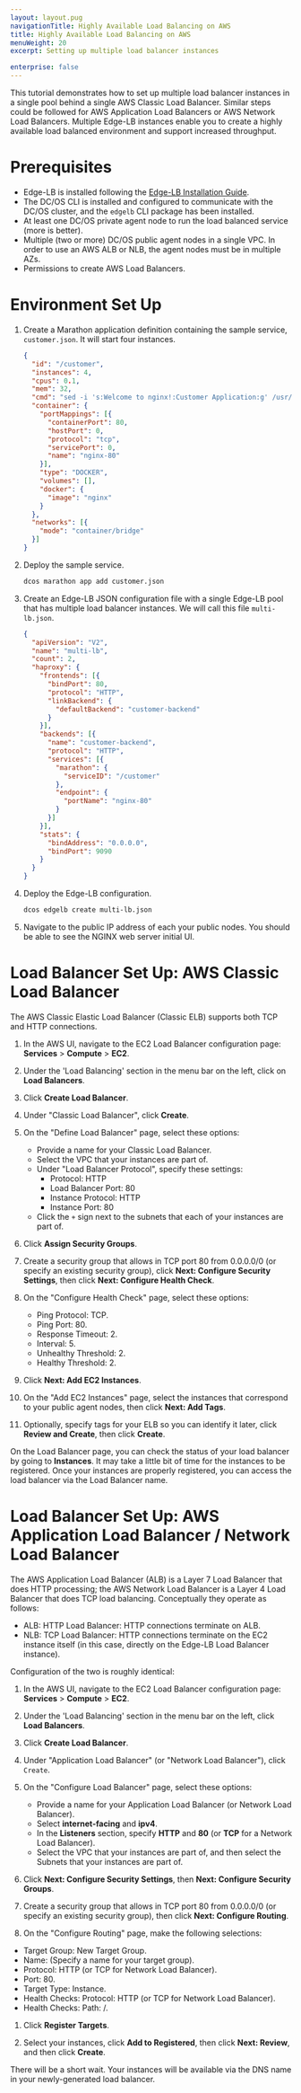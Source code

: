 ```yaml
---
layout: layout.pug
navigationTitle: Highly Available Load Balancing on AWS
title: Highly Available Load Balancing on AWS
menuWeight: 20
excerpt: Setting up multiple load balancer instances

enterprise: false
---
```


This tutorial demonstrates how to set up multiple load balancer instances in a single pool behind a single AWS Classic Load Balancer. Similar steps could be followed for AWS Application Load Balancers or AWS Network Load Balancers. Multiple Edge-LB instances enable you to create a highly available load balanced environment and support increased throughput.

# Prerequisites

* Edge-LB is installed following the [Edge-LB Installation Guide](/services/edge-lb/1.0/installing).
* The DC/OS CLI is installed and configured to communicate with the DC/OS cluster, and the `edgelb` CLI package has been installed.
* At least one DC/OS private agent node to run the load balanced service (more is better).
* Multiple (two or more) DC/OS public agent nodes in a single VPC. In order to use an AWS ALB or NLB, the agent nodes must be in multiple AZs.
* Permissions to create AWS Load Balancers.

# Environment Set Up

1. Create a Marathon application definition containing the sample service, `customer.json`. It will start four instances.

   ```json
   {
     "id": "/customer",
     "instances": 4,
     "cpus": 0.1,
     "mem": 32,
     "cmd": "sed -i 's:Welcome to nginx!:Customer Application:g' /usr/share/nginx/html/index.html; nginx -g 'daemon off;'",
     "container": {
       "portMappings": [{
         "containerPort": 80,
         "hostPort": 0,
         "protocol": "tcp",
         "servicePort": 0,
         "name": "nginx-80"
       }],
       "type": "DOCKER",
       "volumes": [],
       "docker": {
         "image": "nginx"
       }
     },
     "networks": [{
       "mode": "container/bridge"
     }]
   }
   ```

1. Deploy the sample service.

   ```bash
   dcos marathon app add customer.json
   ```

1. Create an Edge-LB JSON configuration file with a single Edge-LB pool that has multiple load balancer instances. We will call this file `multi-lb.json`.

   ```json
   {
     "apiVersion": "V2",
     "name": "multi-lb",
     "count": 2,
     "haproxy": {
       "frontends": [{
         "bindPort": 80,
         "protocol": "HTTP",
         "linkBackend": {
           "defaultBackend": "customer-backend"
         }
       }],
       "backends": [{
         "name": "customer-backend",
         "protocol": "HTTP",
         "services": [{
           "marathon": {
             "serviceID": "/customer"
           },
           "endpoint": {
             "portName": "nginx-80"
           }
         }]
       }],
       "stats": {
         "bindAddress": "0.0.0.0",
         "bindPort": 9090
       }
     }
   }
   ```

1. Deploy the Edge-LB configuration.

   ```bash
   dcos edgelb create multi-lb.json
   ```

1. Navigate to the public IP address of each your public nodes. You should be able to see the NGINX web server initial UI.

# Load Balancer Set Up: AWS Classic Load Balancer

The AWS Classic Elastic Load Balancer (Classic ELB) supports both TCP and HTTP connections.

1. In the AWS UI, navigate to the EC2 Load Balancer configuration page: **Services** > **Compute** > **EC2**.

1. Under the 'Load Balancing' section in the menu bar on the left, click on **Load Balancers**.

1. Click **Create Load Balancer**.

1. Under "Classic Load Balancer", click **Create**.

1. On the "Define Load Balancer" page, select these options:
    * Provide a name for your Classic Load Balancer.
    * Select the VPC that your instances are part of.
    * Under "Load Balancer Protocol", specify these settings:
        - Protocol: HTTP
        - Load Balancer Port: 80
        - Instance Protocol: HTTP
        - Instance Port: 80
    * Click the `+` sign next to the subnets that each of your instances are part of.

1. Click **Assign Security Groups**.

1. Create a security group that allows in TCP port 80 from 0.0.0.0/0 (or specify an existing security group), click **Next: Configure Security Settings**, then click **Next: Configure Health Check**.

1. On the "Configure Health Check" page, select these options:
    * Ping Protocol: TCP.
    * Ping Port: 80.
    * Response Timeout: 2.
    * Interval: 5.
    * Unhealthy Threshold: 2.
    * Healthy Threshold: 2.

1. Click **Next: Add EC2 Instances**.

1. On the "Add EC2 Instances" page, select the instances that correspond to your public agent nodes, then click **Next: Add Tags**.

1. Optionally, specify tags for your ELB so you can identify it later, click **Review and Create**, then click **Create**.

On the Load Balancer page, you can check the status of your load balancer by going to **Instances**. It may take a little bit of time for the instances to be registered. Once your instances are properly registered, you can access the load balancer via the Load Balancer name.

# Load Balancer Set Up: AWS Application Load Balancer / Network Load Balancer

The AWS Application Load Balancer (ALB) is a Layer 7 Load Balancer that does HTTP processing; the AWS Network Load Balancer is a Layer 4 Load Balancer that does TCP load balancing. Conceptually they operate as follows:

- ALB: HTTP Load Balancer: HTTP connections terminate on ALB.  
- NLB: TCP Load Balancer: HTTP connections terminate on the EC2 instance itself (in this case, directly on the Edge-LB Load Balancer instance).

Configuration of the two is roughly identical:

1. In the AWS UI, navigate to the EC2 Load Balancer configuration page: **Services** > **Compute** > **EC2**.

1. Under the 'Load Balancing' section in the menu bar on the left, click **Load Balancers**.

1. Click **Create Load Balancer**.

1. Under "Application Load Balancer" (or "Network Load Balancer"), click `Create`.

1. On the "Configure Load Balancer" page, select these options:
    * Provide a name for your Application Load Balancer (or Network Load Balancer).
    * Select **internet-facing** and **ipv4**.
    * In the **Listeners** section, specify **HTTP** and **80** (or **TCP** for a Network Load Balancer).
    * Select the VPC that your instances are part of, and then select the Subnets that your instances are part of.

1. Click **Next: Configure Security Settings**, then **Next: Configure Security Groups**.

1. Create a security group that allows in TCP port 80 from 0.0.0.0/0 (or specify an existing security group), then click **Next: Configure Routing**.

1. On the "Configure Routing" page, make the following selections:
  * Target Group: New Target Group.
  * Name: (Specify a name for your target group).
  * Protocol: HTTP (or TCP for Network Load Balancer).
  * Port: 80.
  * Target Type: Instance.
  * Health Checks: Protocol: HTTP (or TCP for Network Load Balancer).
  * Health Checks: Path: /.

1. Click **Register Targets**.

1. Select your instances, click **Add to Registered**, then click **Next: Review**, and then click **Create**.

There will be a short wait. Your instances will be available via the DNS name in your newly-generated load balancer.
